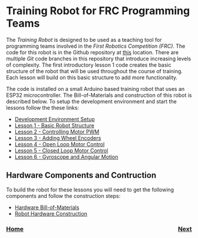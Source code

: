 # Training Robot for FRC Programming Teams
The <i>Training Robot</i> is designed to be used as a teaching tool for programming teams involved in the <i>First Robotics Competition (FRC)</i>.  The code for this robot is in the Github repository at [this](https://github.com/mjwhite8119/FRCRobot) location. There are multiple <i>Git</i> code branches in this repository that introduce increasing levels of complexity.  The first introductory lesson 1 code creates the basic structure of the robot that will be used throughout the course of training. Each lesson will build on this basic structure to add more functionality. 

The code is installed on a small Arduino based training robot that uses an ESP32 microcontroller.  The Bill-of-Materials and construction of this robot is described below. To setup the development environment and start the lessons follow the these links:

- [Development Environment Setup](ide)
- [Lesson 1 - Basic Robot Structure](code1)
- [Lesson 2 - Controlling Motor PWM](code2)
- [Lesson 3 - Adding Wheel Encoders](code3)
- [Lesson 4 - Open Loop Motor Control](code4)
- [Lesson 5 - Closed Loop Motor Control](code5)
- [Lesson 6 - Gyroscope and Angular Motion](code6)

## Hardware Components and Contruction
To build the robot for these lessons you will need to get the following components and follow the construction steps:

- [Hardware Bill-of-Materials](bom)
- [Robot Hardware Construction](build)

<h3><span style="float:left">
<a href="../index">Home</a></span>
<span style="float:right">
<a href="ide">Next</a></span></h3>